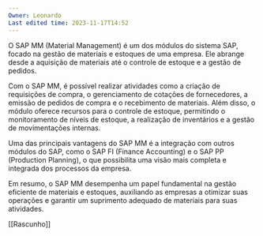 ```yaml
---
Owner: Leonardo
Last edited time: 2023-11-17T14:52
---
```

O SAP MM (Material Management) é um dos módulos do sistema SAP, focado na gestão de materiais e estoques de uma empresa. Ele abrange desde a aquisição de materiais até o controle de estoque e a gestão de pedidos.

Com o SAP MM, é possível realizar atividades como a criação de requisições de compra, o gerenciamento de cotações de fornecedores, a emissão de pedidos de compra e o recebimento de materiais. Além disso, o módulo oferece recursos para o controle de estoque, permitindo o monitoramento de níveis de estoque, a realização de inventários e a gestão de movimentações internas.

Uma das principais vantagens do SAP MM é a integração com outros módulos do SAP, como o SAP FI (Finance Accounting) e o SAP PP (Production Planning), o que possibilita uma visão mais completa e integrada dos processos da empresa.

Em resumo, o SAP MM desempenha um papel fundamental na gestão eficiente de materiais e estoques, auxiliando as empresas a otimizar suas operações e garantir um suprimento adequado de materiais para suas atividades.

  

[[Rascunho]]